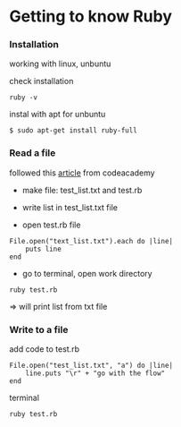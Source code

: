 # Getting to know Ruby 

### Installation 
working with linux, unbuntu 

check installation 
```
ruby -v 
```

instal with apt for unbuntu 
```
$ sudo apt-get install ruby-full
```

### Read a file 
followed this [article](https://www.codecademy.com/articles/writing-to-file-ruby) from codeacademy

- make file: test_list.txt and test.rb
- write list in test_list.txt file

- open test.rb file 
```
File.open("text_list.txt").each do |line|
    puts line
end 
```

- go to terminal, open work directory 

```
ruby test.rb
```

=> will print list from txt file 

### Write to a file 

add code to test.rb

```
File.open("test_list.txt", "a") do |line|
    line.puts "\r" + "go with the flow"
end 
```

terminal 

```
ruby test.rb
```
